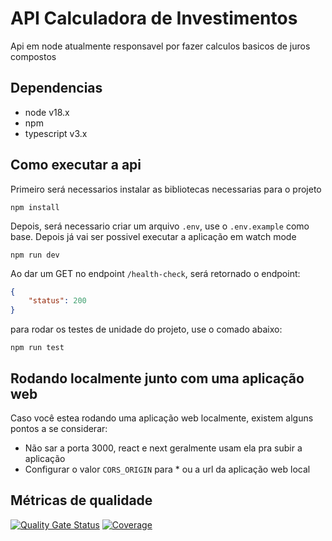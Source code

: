 # API Calculadora de Investimentos
Api em node atualmente responsavel por fazer calculos basicos de juros compostos

## Dependencias
* node v18.x
* npm
* typescript v3.x

## Como executar a api
Primeiro será necessarios instalar as bibliotecas necessarias para o projeto
```
npm install
```
Depois, será necessario criar um arquivo `.env`, use o `.env.example` como base.
Depois já vai ser possivel executar a aplicação em watch mode 
```
npm run dev
```
Ao dar um GET no endpoint `/health-check`, será retornado o endpoint:
```json
{
    "status": 200
}
```

para rodar os testes de unidade do projeto, use o comado abaixo:
```
npm run test
```

## Rodando localmente junto com uma aplicação web
Caso você estea rodando uma aplicação web localmente, existem alguns pontos a se considerar:
* Não sar a porta 3000, react e next geralmente usam ela pra subir a aplicação
* Configurar o valor `CORS_ORIGIN` para * ou a url da aplicação web local

## Métricas de qualidade
[![Quality Gate Status](https://sonarcloud.io/api/project_badges/measure?project=Garden-Coin_API-CalculadoraDeInvestimentos&metric=alert_status)](https://sonarcloud.io/summary/new_code?id=Garden-Coin_API-CalculadoraDeInvestimentos)
[![Coverage](https://sonarcloud.io/api/project_badges/measure?project=Garden-Coin_API-CalculadoraDeInvestimentos&metric=coverage)](https://sonarcloud.io/summary/new_code?id=Garden-Coin_API-CalculadoraDeInvestimentos)
